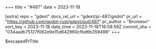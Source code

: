 +++
title = "#487"
date = 2023-11-18

[extra]
repo = "gdext"
docs_rel_url = "gdext/pr-487/godot"
pr_url = "https://github.com/godot-rust/gdext/pull/487"
pr_author = "Bromeon"
sort_key = 2023-11-18
date_time = 2023-11-18T16:58:59Z
commit_sha = "034aadb75127f062e9e15d642960cfbd6b359498"
+++

$escapedPrTitle
